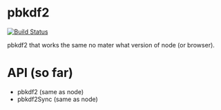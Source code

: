pbkdf2
====

[![Build Status](https://travis-ci.org/calvinmetcalf/pbkdf2.svg)](https://travis-ci.org/calvinmetcalf/pbkdf2)

pbkdf2 that works the same no mater what version of node (or browser).

API (so far)
===

- pbkdf2 (same as node)
- pbkdf2Sync (same as node)
